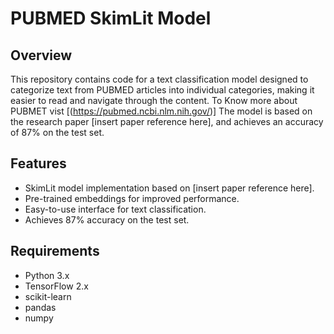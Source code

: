 # PUBMED SkimLit Model

## Overview
This repository contains code for a text classification model designed to categorize text from PUBMED articles into individual categories, making it easier to read and navigate through the content.
To Know more about PUBMET vist [(https://pubmed.ncbi.nlm.nih.gov/)]
The model is based on the research paper [insert paper reference here], and achieves an accuracy of 87% on the test set.

## Features
- SkimLit model implementation based on [insert paper reference here].
- Pre-trained embeddings for improved performance.
- Easy-to-use interface for text classification.
- Achieves 87% accuracy on the test set.

## Requirements
- Python 3.x
- TensorFlow 2.x
- scikit-learn
- pandas
- numpy



